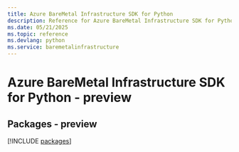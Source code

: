 ```yaml
---
title: Azure BareMetal Infrastructure SDK for Python
description: Reference for Azure BareMetal Infrastructure SDK for Python
ms.date: 05/21/2025
ms.topic: reference
ms.devlang: python
ms.service: baremetalinfrastructure
---
```

# Azure BareMetal Infrastructure SDK for Python - preview
## Packages - preview
[!INCLUDE [packages](baremetal-infrastructure-index.md)]